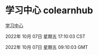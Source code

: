 # 学习中心 colearnhub
[学习中心](http://27.19.33.125:56308/colearnhub/)

2022年 10月 07日 星期五 17:10:03 CST

2022年 10月 07日 星期五 09:10:03 GMT
